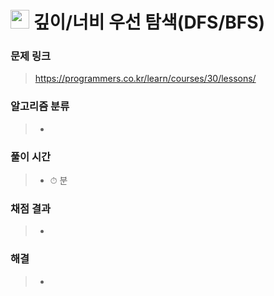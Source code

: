 # <img src="https://programmers.co.kr/assets/bi-symbol-light-49a242793b7a8b540cfc3489b918e3bb2a6724f1641572c14c575265d7aeea38.png" width=30> 깊이/너비 우선 탐색(DFS/BFS) 

### 문제 링크
> https://programmers.co.kr/learn/courses/30/lessons/

### 알고리즘 분류
>- 

### 풀이 시간
>- ⏱ 분

### 채점 결과
>-

### 해결
>- 
